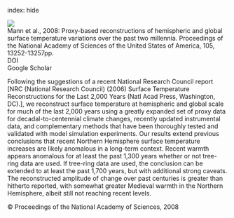 index: hide

<div class="Citation">
    <div class="Citation-thumb CitationThumb-linked"  data-href="https://doi.org/10.1073/pnas.0805721105">
      <img src="https://static.claimspace.cloud/climate-study-static/refs/thumbs/10/Mann_et_al_2008-thumb.png" />
    </div>

  <div class="Citation-body">
    <div class="Citation-text">Mann et al., 2008: Proxy-based reconstructions of hemispheric and global surface temperature variations over the past two millennia. <span class="Article-journal">Proceedings of the National Academy of Sciences of the United States of America, </span><span class="Article-volume">105, </span>13252-13257pp.</div>
    <div class="Citation-links">
      <div class="CitationLink" data-href="https://doi.org/10.1073/pnas.0805721105">
        <div class="CitationLink-icon CitationLink-Doi"></div>
        <div class="CitationLink-text">DOI</div>
      </div>
      <div class="CitationLink" data-href="https://scholar.google.com/scholar?q=10.1073/pnas.0805721105">
        <div class="CitationLink-icon CitationLink-Scholar"></div>
        <div class="CitationLink-text">Google Scholar</div>
      </div>
    </div>
  </div>
</div>

Following the suggestions of a recent National Research Council report [NRC (National Research Council) (2006) Surface Temperature Reconstructions for the Last 2,000 Years (Natl Acad Press, Washington, DC).], we reconstruct surface temperature at hemispheric and global scale for much of the last 2,000 years using a greatly expanded set of proxy data for decadal-to-centennial climate changes, recently updated instrumental data, and complementary methods that have been thoroughly tested and validated with model simulation experiments. Our results extend previous conclusions that recent Northern Hemisphere surface temperature increases are likely anomalous in a long-term context. Recent warmth appears anomalous for at least the past 1,300 years whether or not tree-ring data are used. If tree-ring data are used, the conclusion can be extended to at least the past 1,700 years, but with additional strong caveats. The reconstructed amplitude of change over past centuries is greater than hitherto reported, with somewhat greater Medieval warmth in the Northern Hemisphere, albeit still not reaching recent levels.

<div class="Citation-copy">
&copy; Proceedings of the National Academy of Sciences, 2008
</div>